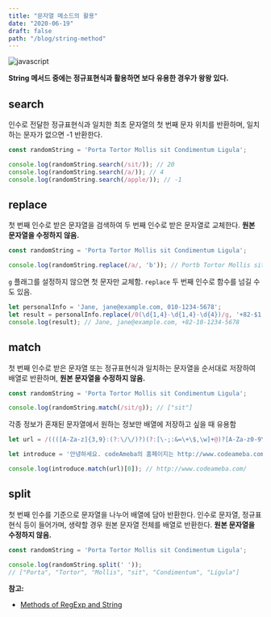 ```yaml
---
title: "문자열 메소드의 활용"
date: "2020-06-19"
draft: false
path: "/blog/string-method"
---
```


![javascript](https://blog.martinwork.co.kr/images/javascript/javascript.png)

**String 메서드 중에는 정규표현식과 활용하면 보다 유용한 경우가 왕왕 있다.**

## search
인수로 전달한 정규표현식과 일치한 최초 문자열의 첫 번째 문자 위치를 반환하며, 일치하는 문자가 없으면 -1 반환한다.

```js
const randomString = 'Porta Tortor Mollis sit Condimentum Ligula';

console.log(randomString.search(/sit/)); // 20
console.log(randomString.search(/a/)); // 4
console.log(randomString.search(/apple/)); // -1
```

## replace
첫 번째 인수로 받은 문자열을 검색하여 두 번째 인수로 받은 문자열로 교체한다.
**원본 문자열을 수정하지 않음.**

```js
const randomString = 'Porta Tortor Mollis sit Condimentum Ligula';

console.log(randomString.replace(/a/, 'b')); // Portb Tortor Mollis sit Condimentum Ligula
```

`g` 플래그를 설정하지 않으면 첫 문자만 교체함. `replace` 두 번째 인수로 함수를 넘길 수도 있음.

```js
let personalInfo = 'Jane, jane@example.com, 010-1234-5678';
let result = personalInfo.replace(/0(\d{1,4}-\d{1,4}-\d{4})/g, '+82-$1');
console.log(result); // Jane, jane@example.com, +82-10-1234-5678
```

## match
첫 번째 인수로 받은 문자열 또는 정규표현식과 일치하는 문자열을 순서대로 저장하여 배열로 반환하며, **원본 문자열을 수정하지 않음.**

```js
const randomString = 'Porta Tortor Mollis sit Condimentum Ligula';

console.log(randomString.match(/sit/g)); // ["sit"]
```

각종 정보가 혼재된 문자열에서 원하는 정보만 배열에 저장하고 싶을 때 유용함

```js
let url = /((([A-Za-z]{3,9}:(?:\/\/)?)(?:[\-;:&=\+\$,\w]+@)?[A-Za-z0-9\.\-]+|(?:www\.|[\-;:&=\+\$,\w]+@)[A-Za-z0-9\.\-]+)((?:\/[\+~%\/\.\w\-_]*)?\??(?:[\-\+=&;%@\.\w_]*)#?(?:[\.\!\/\\\w]*))?)/;

let introduce = '안녕하세요. codeAmeba의 홈페이지는 http://www.codeameba.com/ 입니다.';

console.log(introduce.match(url)[0]); // http://www.codeameba.com/
```

## split
첫 번째 인수를 기준으로 문자열을 나누어 배열에 담아 반환한다. 인수로 문자열, 정규표현식 등이 들어가며, 생략할 경우 원본 문자열 전체를 배열로 반환한다.
**원본 문자열을 수정하지 않음.**

```js
const randomString = 'Porta Tortor Mollis sit Condimentum Ligula';

console.log(randomString.split(' '));
// ["Porta", "Tortor", "Mollis", "sit", "Condimentum", "Ligula"]
```

**참고:**
- [Methods of RegExp and String](https://javascript.info/regexp-methods)